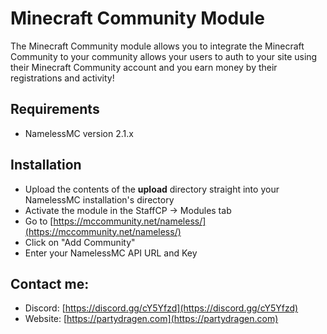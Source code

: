 # Minecraft Community Module
The Minecraft Community module allows you to integrate the Minecraft Community to your community allows your users to auth to your site using their Minecraft Community account and you earn money by their registrations and activity!

## Requirements
- NamelessMC version 2.1.x

## Installation
- Upload the contents of the **upload** directory straight into your NamelessMC installation's directory
- Activate the module in the StaffCP -> Modules tab
- Go to [https://mccommunity.net/nameless/](https://mccommunity.net/nameless/)
- Click on "Add Community"
- Enter your NamelessMC API URL and Key

## Contact me:
- Discord: [https://discord.gg/cY5Yfzd](https://discord.gg/cY5Yfzd)
- Website: [https://partydragen.com](https://partydragen.com)
